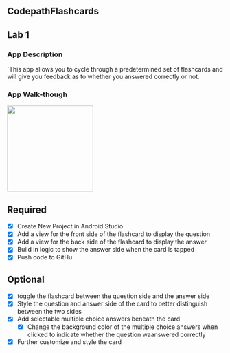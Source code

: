## CodepathFlashcards

## Lab 1

### App Description
`This app allows you to cycle through a predetermined set of flashcards and will give you feedback as to whether you answered correctly or not.

### App Walk-though

<img src="https://github.com/K9shyguy/CodepathFlashcards/blob/master/Codepath%20Lab1.gif" width=200><br>

## Required
- [x] Create New Project in Android Studio
- [x] Add a view for the front side of the flashcard to display the question
- [x] Add a view for the back side of the flashcard to display the answer
- [x] Build in logic to show the answer side when the card is tapped
- [x] Push code to GitHu
## Optional
- [x] toggle the flashcard between the question side and the answer side
- [x] Style the question and answer side of the card to better distinguish between the two sides
- [x] Add selectable multiple choice answers beneath the card
   - [x] Change the background color of the multiple choice answers when clicked to indicate whether the question waanswered correctly
- [x] Further customize and style the card
